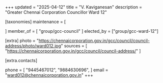 +++
updated = "2025-04-12"
title = "V. Kaviganesan"
description = "Greater Chennai Corporation Councillor Ward 12"

[taxonomies]
maintenance = [

]
member_of = [
    "group/gcc-council"
]
elected_by = ["group/gcc-ward-12"]

[extra]
photo = "https://chennaicorporation.gov.in/gcc/council/council-address/photo/ward012.jpg"
sources = [
    "https://chennaicorporation.gov.in/gcc/council/council-address/"
]

[extra.contacts]

phone = [
    "9445467012",
    "9884630696",
    ]
email = "ward012@chennaicorporation.gov.in"
+++